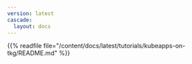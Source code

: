 ```yaml
---
version: latest
cascade:
  layout: docs
---
```


{{%  readfile file="/content/docs/latest/tutorials/kubeapps-on-tkg/README.md" %}}
